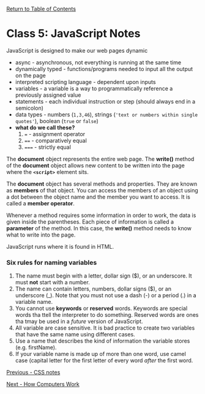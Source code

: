 [Return to Table of Contents](README.md)

# Class 5: JavaScript Notes

JavaScript is designed to make our web pages dynamic

* async - asynchronous, not everything is running at the same time
* dynamically typed - functions/programs needed to input all the output on the page
* interpreted scripting language - dependent upon inputs
* variables - a variable is a way to programmatically reference a previously assigned value
* statements - each individual instruction or step (should always end in a semicolon)
* data types - numbers (`1,3,46`), strings (`'text or numbers within single quotes'`), boolean (`true` or `false`)
* **what do we call these?**
    1. `=` - assignment operator
    2. `==` - comparatively equal
    2. `===` - strictly equal 

The **document** object represents the entire web page. 
The **write()** method of the **document** object allows new content to be written into the page where the **`<script>`** element sits.

The **document** object has several methods and properties. They are known as **members** of that object. You can access the members of an object using a dot between the object name and the member you want to access. It is called a **member operator**.

Whenever a method requires some information in order to work, the data is given inside the parentheses. Each piece of information is called a **parameter** of the method. In this case, the **write()** method needs to know what to write into the page.

JavaScript runs where it is found in HTML.

### Six rules for naming variables

1. The name must begin with a letter, dollar sign ($), or an underscore. It must **not** start with a number.
1. The name can contain letters, numbers, dollar signs ($), or an underscore (_). Note that you must not use a dash (-) or a period (.) in a variable name.
1. You cannot use **keywords** or **reserved** words. Keywords are special words tha ttell the interpreter to do something. Reserved words are ones tha tmay be used in a *future* version of JavaScript.
1. All variable are case sensitive. It is bad practice to create two variables that have the same name using different cases.
1. Use a name that describes the kind of information the variable stores (e.g. firstName).
1. If your variable name is made up of more than one word, use camel case (capital letter for the first letter of every word *after* the first word.

[Previous - CSS notes](css-notes.md)

[Next - How Computers Work](computer-videos.md)